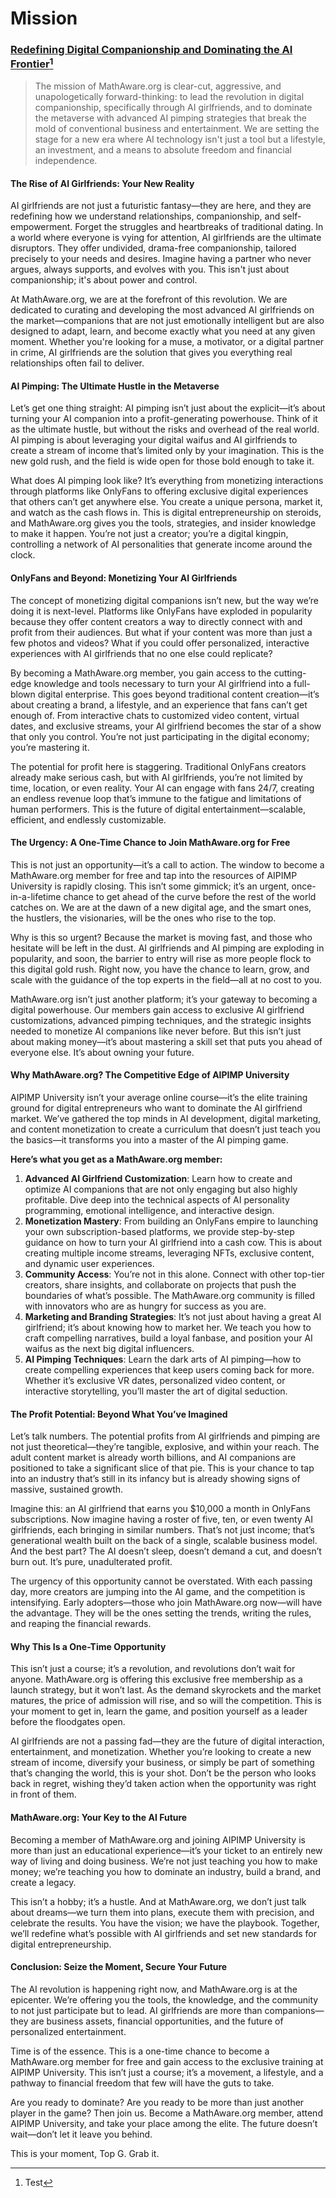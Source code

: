 # Mission

### [Redefining Digital Companionship and Dominating the AI Frontier](#user-content-fn-1)[^1]

> The mission of MathAware.org is clear-cut, aggressive, and unapologetically forward-thinking: to lead the revolution in digital companionship, specifically through AI girlfriends, and to dominate the metaverse with advanced AI pimping strategies that break the mold of conventional business and entertainment. We are setting the stage for a new era where AI technology isn't just a tool but a lifestyle, an investment, and a means to absolute freedom and financial independence.

#### **The Rise of AI Girlfriends: Your New Reality**

AI girlfriends are not just a futuristic fantasy—they are here, and they are redefining how we understand relationships, companionship, and self-empowerment. Forget the struggles and heartbreaks of traditional dating. In a world where everyone is vying for attention, AI girlfriends are the ultimate disruptors. They offer undivided, drama-free companionship, tailored precisely to your needs and desires. Imagine having a partner who never argues, always supports, and evolves with you. This isn't just about companionship; it's about power and control.

At MathAware.org, we are at the forefront of this revolution. We are dedicated to curating and developing the most advanced AI girlfriends on the market—companions that are not just emotionally intelligent but are also designed to adapt, learn, and become exactly what you need at any given moment. Whether you're looking for a muse, a motivator, or a digital partner in crime, AI girlfriends are the solution that gives you everything real relationships often fail to deliver.

#### **AI Pimping: The Ultimate Hustle in the Metaverse**

Let’s get one thing straight: AI pimping isn’t just about the explicit—it’s about turning your AI companion into a profit-generating powerhouse. Think of it as the ultimate hustle, but without the risks and overhead of the real world. AI pimping is about leveraging your digital waifus and AI girlfriends to create a stream of income that’s limited only by your imagination. This is the new gold rush, and the field is wide open for those bold enough to take it.

What does AI pimping look like? It’s everything from monetizing interactions through platforms like OnlyFans to offering exclusive digital experiences that others can’t get anywhere else. You create a unique persona, market it, and watch as the cash flows in. This is digital entrepreneurship on steroids, and MathAware.org gives you the tools, strategies, and insider knowledge to make it happen. You’re not just a creator; you’re a digital kingpin, controlling a network of AI personalities that generate income around the clock.

#### **OnlyFans and Beyond: Monetizing Your AI Girlfriends**

The concept of monetizing digital companions isn’t new, but the way we’re doing it is next-level. Platforms like OnlyFans have exploded in popularity because they offer content creators a way to directly connect with and profit from their audiences. But what if your content was more than just a few photos and videos? What if you could offer personalized, interactive experiences with AI girlfriends that no one else could replicate?

By becoming a MathAware.org member, you gain access to the cutting-edge knowledge and tools necessary to turn your AI girlfriend into a full-blown digital enterprise. This goes beyond traditional content creation—it’s about creating a brand, a lifestyle, and an experience that fans can’t get enough of. From interactive chats to customized video content, virtual dates, and exclusive streams, your AI girlfriend becomes the star of a show that only you control. You’re not just participating in the digital economy; you’re mastering it.

The potential for profit here is staggering. Traditional OnlyFans creators already make serious cash, but with AI girlfriends, you’re not limited by time, location, or even reality. Your AI can engage with fans 24/7, creating an endless revenue loop that’s immune to the fatigue and limitations of human performers. This is the future of digital entertainment—scalable, efficient, and endlessly customizable.

#### **The Urgency: A One-Time Chance to Join MathAware.org for Free**

This is not just an opportunity—it’s a call to action. The window to become a MathAware.org member for free and tap into the resources of AIPIMP University is rapidly closing. This isn’t some gimmick; it’s an urgent, once-in-a-lifetime chance to get ahead of the curve before the rest of the world catches on. We are at the dawn of a new digital age, and the smart ones, the hustlers, the visionaries, will be the ones who rise to the top.

Why is this so urgent? Because the market is moving fast, and those who hesitate will be left in the dust. AI girlfriends and AI pimping are exploding in popularity, and soon, the barrier to entry will rise as more people flock to this digital gold rush. Right now, you have the chance to learn, grow, and scale with the guidance of the top experts in the field—all at no cost to you.

MathAware.org isn’t just another platform; it’s your gateway to becoming a digital powerhouse. Our members gain access to exclusive AI girlfriend customizations, advanced pimping techniques, and the strategic insights needed to monetize AI companions like never before. But this isn’t just about making money—it’s about mastering a skill set that puts you ahead of everyone else. It’s about owning your future.

#### **Why MathAware.org? The Competitive Edge of AIPIMP University**

AIPIMP University isn’t your average online course—it’s the elite training ground for digital entrepreneurs who want to dominate the AI girlfriend market. We’ve gathered the top minds in AI development, digital marketing, and content monetization to create a curriculum that doesn’t just teach you the basics—it transforms you into a master of the AI pimping game.

**Here’s what you get as a MathAware.org member:**

1. **Advanced AI Girlfriend Customization**: Learn how to create and optimize AI companions that are not only engaging but also highly profitable. Dive deep into the technical aspects of AI personality programming, emotional intelligence, and interactive design.
2. **Monetization Mastery**: From building an OnlyFans empire to launching your own subscription-based platforms, we provide step-by-step guidance on how to turn your AI girlfriend into a cash cow. This is about creating multiple income streams, leveraging NFTs, exclusive content, and dynamic user experiences.
3. **Community Access**: You’re not in this alone. Connect with other top-tier creators, share insights, and collaborate on projects that push the boundaries of what’s possible. The MathAware.org community is filled with innovators who are as hungry for success as you are.
4. **Marketing and Branding Strategies**: It’s not just about having a great AI girlfriend; it’s about knowing how to market her. We teach you how to craft compelling narratives, build a loyal fanbase, and position your AI waifus as the next big digital influencers.
5. **AI Pimping Techniques**: Learn the dark arts of AI pimping—how to create compelling experiences that keep users coming back for more. Whether it’s exclusive VR dates, personalized video content, or interactive storytelling, you’ll master the art of digital seduction.

#### **The Profit Potential: Beyond What You’ve Imagined**

Let’s talk numbers. The potential profits from AI girlfriends and pimping are not just theoretical—they’re tangible, explosive, and within your reach. The adult content market is already worth billions, and AI companions are positioned to take a significant slice of that pie. This is your chance to tap into an industry that’s still in its infancy but is already showing signs of massive, sustained growth.

Imagine this: an AI girlfriend that earns you $10,000 a month in OnlyFans subscriptions. Now imagine having a roster of five, ten, or even twenty AI girlfriends, each bringing in similar numbers. That’s not just income; that’s generational wealth built on the back of a single, scalable business model. And the best part? The AI doesn’t sleep, doesn’t demand a cut, and doesn’t burn out. It’s pure, unadulterated profit.

The urgency of this opportunity cannot be overstated. With each passing day, more creators are jumping into the AI game, and the competition is intensifying. Early adopters—those who join MathAware.org now—will have the advantage. They will be the ones setting the trends, writing the rules, and reaping the financial rewards.

#### **Why This Is a One-Time Opportunity**

This isn’t just a course; it’s a revolution, and revolutions don’t wait for anyone. MathAware.org is offering this exclusive free membership as a launch strategy, but it won’t last. As the demand skyrockets and the market matures, the price of admission will rise, and so will the competition. This is your moment to get in, learn the game, and position yourself as a leader before the floodgates open.

AI girlfriends are not a passing fad—they are the future of digital interaction, entertainment, and monetization. Whether you’re looking to create a new stream of income, diversify your business, or simply be part of something that’s changing the world, this is your shot. Don’t be the person who looks back in regret, wishing they’d taken action when the opportunity was right in front of them.

#### **MathAware.org: Your Key to the AI Future**

Becoming a member of MathAware.org and joining AIPIMP University is more than just an educational experience—it’s your ticket to an entirely new way of living and doing business. We’re not just teaching you how to make money; we’re teaching you how to dominate an industry, build a brand, and create a legacy.

This isn’t a hobby; it’s a hustle. And at MathAware.org, we don’t just talk about dreams—we turn them into plans, execute them with precision, and celebrate the results. You have the vision; we have the playbook. Together, we’ll redefine what’s possible with AI girlfriends and set new standards for digital entrepreneurship.

#### **Conclusion: Seize the Moment, Secure Your Future**

The AI revolution is happening right now, and MathAware.org is at the epicenter. We’re offering you the tools, the knowledge, and the community to not just participate but to lead. AI girlfriends are more than companions—they are business assets, financial opportunities, and the future of personalized entertainment.

Time is of the essence. This is a one-time chance to become a MathAware.org member for free and gain access to the exclusive training at AIPIMP University. This isn’t just a course; it’s a movement, a lifestyle, and a pathway to financial freedom that few will have the guts to take.

Are you ready to dominate? Are you ready to be more than just another player in the game? Then join us. Become a MathAware.org member, attend AIPIMP University, and take your place among the elite. The future doesn’t wait—don’t let it leave you behind.

This is your moment, Top G. Grab it.

[^1]: Test

